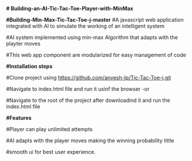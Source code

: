 **# Building-an-AI-Tic-Tac-Toe-Player-with-MinMax**

**#Building-Min-Max-Tic-Tac-Toe-j-master**
#A javascript web application integrated with AI to simulate the working of an intelligent system

#AI system implemented using min-max Algorithm that adapts with the playter moves

#This web app component are modularized for easy management of code


**#Installation steps**

#Clone project using https://github.com/anvesh-lp/Tic-Tac-Toe-j.git

#Navigate to index.html file and run it usinf the browser -or

#Navigate to the root of the project after downloadind it and run the index.html file


**#Features**

#Player can play unlimited attempts

#AI adapts with the player moves making the winning probability little

#smooth ui for best user experience.
